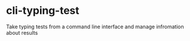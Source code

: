 # cli-typing-test
Take typing tests from a command line interface and manage infromation about results
